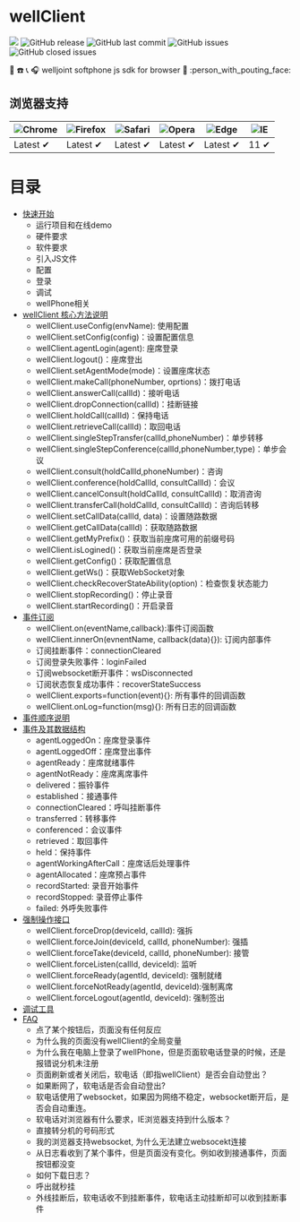 # wellClient

![](https://img.shields.io/badge/code_style-standard-brightgreen.svg) ![GitHub release](https://img.shields.io/github/release/wangduanduan/wellclient.svg) ![GitHub last commit](https://img.shields.io/github/last-commit/wangduanduan/wellclient.svg) ![GitHub issues](https://img.shields.io/github/issues/wangduanduan/wellclient.svg) ![GitHub closed issues](https://img.shields.io/github/issues-closed/wangduanduan/wellclient.svg)

:iphone: :phone: :telephone_receiver: :headphones:  welljoint softphone js sdk for browser :information_desk_person: :person_with_pouting_face: 

## 浏览器支持

![Chrome](https://raw.github.com/alrra/browser-logos/master/src/chrome/chrome_48x48.png) | ![Firefox](https://raw.github.com/alrra/browser-logos/master/src/firefox/firefox_48x48.png) | ![Safari](https://raw.github.com/alrra/browser-logos/master/src/safari/safari_48x48.png) | ![Opera](https://raw.github.com/alrra/browser-logos/master/src/opera/opera_48x48.png) | ![Edge](https://raw.github.com/alrra/browser-logos/master/src/edge/edge_48x48.png) | ![IE](https://raw.github.com/alrra/browser-logos/master/src/archive/internet-explorer_9-11/internet-explorer_9-11_48x48.png) |
--- | --- | --- | --- | --- | --- |
Latest ✔ | Latest ✔ | Latest ✔ | Latest ✔ | Latest ✔ | 11 ✔ |


# 目录

- [快速开始](./docs/quick-start.md)
  - 运行项目和在线demo
  - 硬件要求
  - 软件要求
  - 引入JS文件
  - 配置
  - 登录
  - 调试
  - wellPhone相关
- [wellClient 核心方法说明](./docs/core-api.md)
  - wellClient.useConfig(envName): 使用配置
  - wellClient.setConfig(config)：设置配置信息
  -  wellClient.agentLogin(agent): 座席登录
  - wellClient.logout()：座席登出
  - wellClient.setAgentMode(mode)：设置座席状态
  - wellClient.makeCall(phoneNumber, oprtions)：拨打电话
  - wellClient.answerCall(callId)：接听电话
  - wellClient.dropConnection(callId)：挂断链接
  - wellClient.holdCall(callId)：保持电话
  - wellClient.retrieveCall(callId)：取回电话
  - wellClient.singleStepTransfer(callId,phoneNumber)：单步转移
  - wellClient.singleStepConference(callId,phoneNumber,type)：单步会议
  - wellClient.consult(holdCallId,phoneNumber)：咨询
  - wellClient.conference(holdCallId, consultCallId)：会议
  - wellClient.cancelConsult(holdCallId, consultCallId)：取消咨询
  - wellClient.transferCall(holdCallId, consultCallId)：咨询后转移
  - wellClient.setCallData(callId, data)：设置随路数据
  - wellClient.getCallData(callId)：获取随路数据
  - wellClient.getMyPrefix()：获取当前座席可用的前缀号码
  - wellClient.isLogined()：获取当前座席是否登录
  - wellClient.getConfig()：获取配置信息
  - wellClient.getWs()：获取WebSocket对象
  - wellClient.checkRecoverStateAbility(option)：检查恢复状态能力
  - wellClient.stopRecording()：停止录音
  - wellClient.startRecording()：开启录音
- [事件订阅](./docs/event-register.md)
  - wellClient.on(eventName,callback):事件订阅函数
  - wellClient.innerOn(evnentName, callback(data){}): 订阅内部事件
  - 订阅挂断事件：connectionCleared
  - 订阅登录失败事件：loginFailed
  - 订阅websocket断开事件：wsDisconnected
  - 订阅状态恢复成功事件：recoverStateSuccess
  - wellClient.exports=function(event){}: 所有事件的回调函数
  - wellClient.onLog=function(msg){}: 所有日志的回调函数
- [事件顺序说明](./docs/event-order.md)
- [事件及其数据结构](./docs/event-struct.md)
  - agentLoggedOn：座席登录事件
  - agentLoggedOff：座席登出事件
  - agentReady：座席就绪事件
  - agentNotReady：座席离席事件
  - delivered：振铃事件
  - established：接通事件
  - connectionCleared：呼叫挂断事件
  - transferred：转移事件
  - conferenced：会议事件
  - retrieved：取回事件
  - held：保持事件
  - agentWorkingAfterCall：座席话后处理事件
  - agentAllocated：座席预占事件
  - recordStarted: 录音开始事件
  - recordStopped: 录音停止事件
  - failed: 外呼失败事件
- [强制操作接口](./docs/force-api.md)
  - wellClient.forceDrop(deviceId, callId): 强拆
  - wellClient.forceJoin(deviceId, callId, phoneNumber): 强插
  - wellClient.forceTake(deviceId, callId, phoneNumber): 接管
  - wellClient.forceListen(callId, deviceId): 监听
  - wellClient.forceReady(agentId, deviceId): 强制就绪
  - wellClient.forceNotReady(agentId, deviceId):强制离席
  - wellClient.forceLogout(agentId, deviceId): 强制签出
- [调试工具](./docs/debug-tool.md)
- [FAQ](./docs/faq.md)
  - 点了某个按钮后，页面没有任何反应
  - 为什么我的页面没有wellClient的全局变量
  - 为什么我在电脑上登录了wellPhone，但是页面软电话登录的时候，还是报错说分机未注册
  - 页面刷新或者关闭后，软电话（即指wellClient）是否会自动登出？
  - 如果断网了，软电话是否会自动登出?
  - 软电话使用了websocket，如果因为网络不稳定，websocket断开后，是否会自动重连。
  - 软电话对浏览器有什么要求，IE浏览器支持到什么版本？
  - 直接转分机的号码形式
  - 我的浏览器支持websocket, 为什么无法建立websocekt连接
  - 从日志看收到了某个事件，但是页面没有变化。例如收到接通事件，页面按钮都没变
  - 如何下载日志？
  - 呼出就秒挂
  - 外线挂断后，软电话收不到挂断事件，软电话主动挂断却可以收到挂断事件
